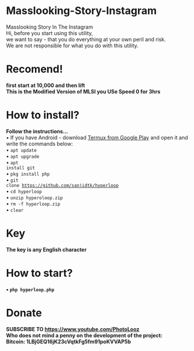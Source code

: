 # Masslooking-Story-Instagram
Masslooking Story In The Instagram<br>
Hi, before you start using this utility,<br>
we want to say - that you do everything at your own peril and risk.<br>
We are not responsible for what you do with this utility.<br> 
# Recomend!
<b>first start at 10,000 and then lift</b><br>
<b>This is the Modified Version of MLSI you USe Speed 0 for 3hrs </b> 
# How to install?
<b>Follow the instructions...</b><br>
• If you have Android - download <a href="https://play.google.com/store/apps/details?id=com.termux&hl=ru">Termux from Google Play</a> and open it and write the commands below:<br>
• <code>apt update</code><br>
• <code>apt upgrade</code><br>
• <code>apt install git</code><br>
• <code>pkg install php</code><br>
• <code>git clone https://github.com/sanjidtk/hyperloop</code><br>
• <code>cd hyperloop</code><br>
• <code>unzip hyperoloop.zip</code><br>
• <code>rm -f hyperloop.zip</code><br>
• <code>clear</code><br>
# Key
<b>The key is any English character<br>
# How to start?
• <code>php hyperloop.php</code><br>
# Donate
  <b>SUBSCRIBE TO https://www.youtube.com/PhotoLooz</b><br>
<b>Who does not mind a penny on the development of the project:</b><br>
<b>Bitcoin: 1LBjGEQ16jK23cVqtkFg5fm91poKVVAP5b<br>
<br>
